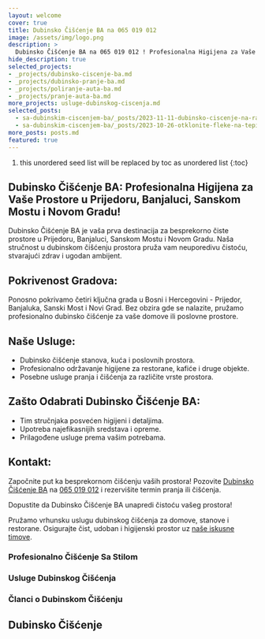 ```yaml
---
layout: welcome
cover: true
title: Dubinsko Čišćenje BA na 065 019 012
image: /assets/img/logo.png
description: >
  Dubinsko Čišćenje BA na 065 019 012 ! Profesionalna Higijena za Vaše Prostore u Prijedoru, Banjaluci, Sanskom Mostu i Novom Gradu!
hide_description: true
selected_projects:
- _projects/dubinsko-ciscenje-ba.md
- _projects/dubinsko-pranje-ba.md
- _projects/poliranje-auta-ba.md
- _projects/pranje-auta-ba.md
more_projects: usluge-dubinskog-ciscenja.md
selected_posts:
  - sa-dubinskim-ciscenjem-ba/_posts/2023-11-11-dubinsko-ciscenje-na-radnom-mestu-kako-odrzavati-higijenu-na-poslu.md
  - sa-dubinskim-ciscenjem-ba/_posts/2023-10-26-otklonite-fleke-na-tepihu-vodic-za-uspsno-dubinsko-ciscenje-tepiha.md
more_posts: posts.md
featured: true
---
```


1. this unordered seed list will be replaced by toc as unordered list
{:toc}


## Dubinsko Čišćenje BA: Profesionalna Higijena za Vaše Prostore u Prijedoru, Banjaluci, Sanskom Mostu i Novom Gradu!

Dubinsko Čišćenje BA je vaša prva destinacija za besprekorno čiste prostore u Prijedoru, Banjaluci, Sanskom Mostu i Novom Gradu. Naša stručnost u dubinskom čišćenju prostora pruža vam neuporedivu čistoću, stvarajući zdrav i ugodan ambijent.

<script src="https://cdn.lordicon.com/lordicon.js"></script>
<div class="centered">
<lord-icon
    src="https://cdn.lordicon.com/zdebnsrp.json"
    trigger="loop"
    colors="primary:#008080,secondary:#CCCCCC"
    style="width:250px;height:250px">
</lord-icon>
</div>

## Pokrivenost Gradova:

Ponosno pokrivamo četiri ključna grada u Bosni i Hercegovini - Prijedor, Banjaluka, Sanski Most i Novi Grad. Bez obzira gde se nalazite, pružamo profesionalno dubinsko čišćenje za vaše domove ili poslovne prostore.

<div class="centered">
<lord-icon
    src="https://cdn.lordicon.com/pzdaizbm.json"
    trigger="loop"
    colors="primary:#008080,secondary:#CCCCCC"
    style="width:250px;height:250px">
</lord-icon>
</div>

## Naše Usluge:

- Dubinsko čišćenje stanova, kuća i poslovnih prostora.
- Profesionalno održavanje higijene za restorane, kafiće i druge objekte.
- Posebne usluge pranja i čišćenja za različite vrste prostora.

<div class="centered">
<lord-icon
    src="https://cdn.lordicon.com/vykfwhbl.json"
    trigger="loop"
    colors="primary:#008080,secondary:#CCCCCC"
    style="width:250px;height:250px">
</lord-icon>
</div>

## Zašto Odabrati Dubinsko Čišćenje BA:

- Tim stručnjaka posvećen higijeni i detaljima.
- Upotreba najefikasnijih sredstava i opreme.
- Prilagođene usluge prema vašim potrebama.

<div class="centered">
<lord-icon
    src="https://cdn.lordicon.com/pqxpvgtw.json"
    trigger="loop"
    colors="primary:#008080,secondary:#CCCCCC"
    style="width:250px;height:250px">
</lord-icon>
</div>

## Kontakt:

Započnite put ka besprekornom čišćenju vaših prostora! Pozovite [Dubinsko Čišćenje BA](/kontakt/) na [065 019 012](tel:+38765019012) i rezervišite termin pranja ili čišćenja.

<div class="centered">
<lord-icon
    src="https://cdn.lordicon.com/ixvpzmyr.json"
    trigger="loop"
    colors="primary:#008080,secondary:#CCCCCC"
    style="width:250px;height:250px">
</lord-icon>
</div>

Dopustite da Dubinsko Čišćenje BA unapredi čistoću vašeg prostora!

Pružamo vrhunsku uslugu dubinskog čišćenja za domove, stanove i restorane. Osigurajte čist, udoban i higijenski prostor uz [naše iskusne timove](/kontakt/).

<div class="centered">
<lord-icon
    src="https://cdn.lordicon.com/ynfkqjnz.json"
    trigger="loop"
    colors="primary:#008080,secondary:#CCCCCC"
    style="width:250px;height:250px">
</lord-icon>
</div>

### Profesionalno Čišćenje Sa Stilom

### Usluge Dubinskog Čišćenja

<!--projects-->

### Članci o Dubinskom Čišćenju

<!--posts-->

## Dubinsko Čišćenje

<!--author-->

